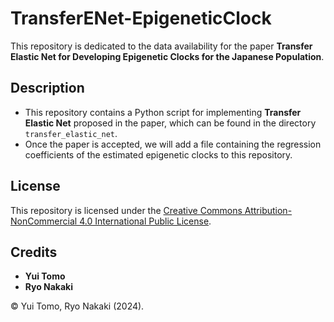 # TransferENet-EpigeneticClock

This repository is dedicated to the data availability for the paper **Transfer Elastic Net for Developing Epigenetic Clocks for the Japanese Population**.

## Description

- This repository contains a Python script for implementing **Transfer Elastic Net** proposed in the paper, which can be found in the directory `transfer_elastic_net`.
- Once the paper is accepted, we will add a file containing the regression coefficients of the estimated epigenetic clocks to this repository.

## License

This repository is licensed under the [Creative Commons Attribution-NonCommercial 4.0 International Public License](LICENSE).

## Credits

- **Yui Tomo**
- **Ryo Nakaki**

© Yui Tomo, Ryo Nakaki (2024).
